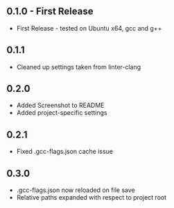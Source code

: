 ## 0.1.0 - First Release
* First Release - tested on Ubuntu x64, gcc and g++

## 0.1.1
* Cleaned up settings taken from linter-clang

## 0.2.0
* Added Screenshot to README
* Added project-specific settings

## 0.2.1
* Fixed .gcc-flags.json cache issue

## 0.3.0
* .gcc-flags.json now reloaded on file save
* Relative paths expanded with respect to project root
